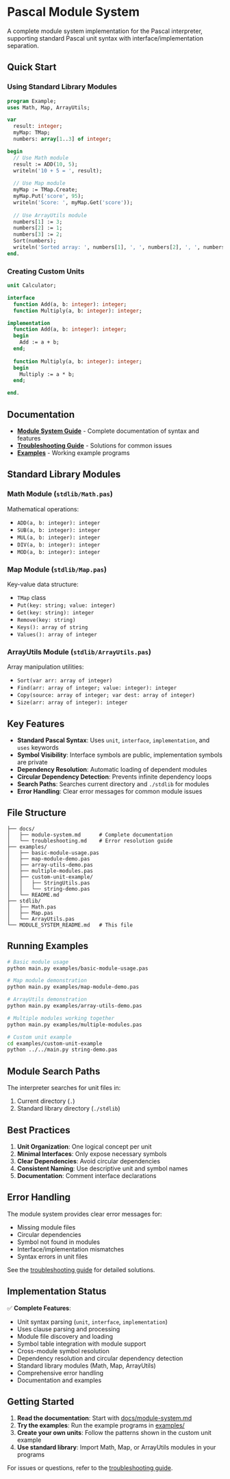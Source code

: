 # Pascal Module System

A complete module system implementation for the Pascal interpreter, supporting standard Pascal unit syntax with interface/implementation separation.

## Quick Start

### Using Standard Library Modules

```pascal
program Example;
uses Math, Map, ArrayUtils;

var
  result: integer;
  myMap: TMap;
  numbers: array[1..3] of integer;

begin
  // Use Math module
  result := ADD(10, 5);
  writeln('10 + 5 = ', result);
  
  // Use Map module
  myMap := TMap.Create;
  myMap.Put('score', 95);
  writeln('Score: ', myMap.Get('score'));
  
  // Use ArrayUtils module
  numbers[1] := 3;
  numbers[2] := 1; 
  numbers[3] := 2;
  Sort(numbers);
  writeln('Sorted array: ', numbers[1], ', ', numbers[2], ', ', numbers[3]);
end.
```

### Creating Custom Units

```pascal
unit Calculator;

interface
  function Add(a, b: integer): integer;
  function Multiply(a, b: integer): integer;

implementation
  function Add(a, b: integer): integer;
  begin
    Add := a + b;
  end;
  
  function Multiply(a, b: integer): integer;
  begin
    Multiply := a * b;
  end;

end.
```

## Documentation

- **[Module System Guide](docs/module-system.md)** - Complete documentation of syntax and features
- **[Troubleshooting Guide](docs/troubleshooting.md)** - Solutions for common issues
- **[Examples](examples/)** - Working example programs

## Standard Library Modules

### Math Module (`stdlib/Math.pas`)
Mathematical operations:
- `ADD(a, b: integer): integer`
- `SUB(a, b: integer): integer`
- `MUL(a, b: integer): integer`
- `DIV(a, b: integer): integer`
- `MOD(a, b: integer): integer`

### Map Module (`stdlib/Map.pas`)
Key-value data structure:
- `TMap` class
- `Put(key: string; value: integer)`
- `Get(key: string): integer`
- `Remove(key: string)`
- `Keys(): array of string`
- `Values(): array of integer`

### ArrayUtils Module (`stdlib/ArrayUtils.pas`)
Array manipulation utilities:
- `Sort(var arr: array of integer)`
- `Find(arr: array of integer; value: integer): integer`
- `Copy(source: array of integer; var dest: array of integer)`
- `Size(arr: array of integer): integer`

## Key Features

- **Standard Pascal Syntax**: Uses `unit`, `interface`, `implementation`, and `uses` keywords
- **Symbol Visibility**: Interface symbols are public, implementation symbols are private
- **Dependency Resolution**: Automatic loading of dependent modules
- **Circular Dependency Detection**: Prevents infinite dependency loops
- **Search Paths**: Searches current directory and `./stdlib` for modules
- **Error Handling**: Clear error messages for common module issues

## File Structure

```
├── docs/
│   ├── module-system.md      # Complete documentation
│   └── troubleshooting.md    # Error resolution guide
├── examples/
│   ├── basic-module-usage.pas
│   ├── map-module-demo.pas
│   ├── array-utils-demo.pas
│   ├── multiple-modules.pas
│   ├── custom-unit-example/
│   │   ├── StringUtils.pas
│   │   └── string-demo.pas
│   └── README.md
├── stdlib/
│   ├── Math.pas
│   ├── Map.pas
│   └── ArrayUtils.pas
└── MODULE_SYSTEM_README.md   # This file
```

## Running Examples

```bash
# Basic module usage
python main.py examples/basic-module-usage.pas

# Map module demonstration
python main.py examples/map-module-demo.pas

# ArrayUtils demonstration  
python main.py examples/array-utils-demo.pas

# Multiple modules working together
python main.py examples/multiple-modules.pas

# Custom unit example
cd examples/custom-unit-example
python ../../main.py string-demo.pas
```

## Module Search Paths

The interpreter searches for unit files in:
1. Current directory (`.`)
2. Standard library directory (`./stdlib`)

## Best Practices

1. **Unit Organization**: One logical concept per unit
2. **Minimal Interfaces**: Only expose necessary symbols
3. **Clear Dependencies**: Avoid circular dependencies
4. **Consistent Naming**: Use descriptive unit and symbol names
5. **Documentation**: Comment interface declarations

## Error Handling

The module system provides clear error messages for:
- Missing module files
- Circular dependencies
- Symbol not found in modules
- Interface/implementation mismatches
- Syntax errors in unit files

See the [troubleshooting guide](docs/troubleshooting.md) for detailed solutions.

## Implementation Status

✅ **Complete Features**:
- Unit syntax parsing (`unit`, `interface`, `implementation`)
- Uses clause parsing and processing
- Module file discovery and loading
- Symbol table integration with module support
- Cross-module symbol resolution
- Dependency resolution and circular dependency detection
- Standard library modules (Math, Map, ArrayUtils)
- Comprehensive error handling
- Documentation and examples

## Getting Started

1. **Read the documentation**: Start with [docs/module-system.md](docs/module-system.md)
2. **Try the examples**: Run the example programs in [examples/](examples/)
3. **Create your own units**: Follow the patterns shown in the custom unit example
4. **Use standard library**: Import Math, Map, or ArrayUtils modules in your programs

For issues or questions, refer to the [troubleshooting guide](docs/troubleshooting.md).